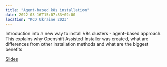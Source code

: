 ```yaml
---
title: "Agent-based k8s installation"
date: 2022-03-16T15:07:33+02:00
location: "KCD Ukraine 2023"
---
```

  Introduction into a new way to install k8s clusters - agent-based approach. This explains why Openshift Assisted Installer was created, what are differences from other installation methods and what are the biggest benefits

  [Slides](https://vrutkovs.github.io/slides-k8s-agent-based)

